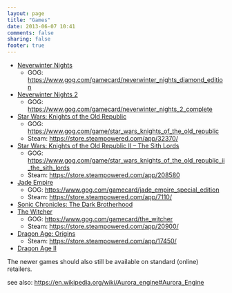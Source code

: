 ```yaml
---
layout: page
title: "Games"
date: 2013-06-07 10:41
comments: false
sharing: false
footer: true
---
```


- [Neverwinter Nights](https://en.wikipedia.org/wiki/Neverwinter_Nights)
  - GOG: https://www.gog.com/gamecard/neverwinter_nights_diamond_edition
- [Neverwinter Nights 2](https://en.wikipedia.org/wiki/Neverwinter_Nights_2)
  - GOG: https://www.gog.com/gamecard/neverwinter_nights_2_complete
- [Star Wars: Knights of the Old Republic](https://en.wikipedia.org/wiki/Star_Wars:_Knights_of_the_Old_Republic)
  - GOG: https://www.gog.com/game/star_wars_knights_of_the_old_republic
  - Steam: https://store.steampowered.com/app/32370/
- [Star Wars: Knights of the Old Republic II – The Sith Lords](https://en.wikipedia.org/wiki/Star_Wars:_Knights_of_the_Old_Republic_II_–_The_Sith_Lords)
  - GOG: https://www.gog.com/game/star_wars_knights_of_the_old_republic_ii_the_sith_lords
  - Steam: https://store.steampowered.com/app/208580
- [Jade Empire](https://en.wikipedia.org/wiki/Jade_Empire)
  - GOG: https://www.gog.com/gamecard/jade_empire_special_edition
  - Steam: https://store.steampowered.com/app/7110/
- [Sonic Chronicles: The Dark Brotherhood](https://en.wikipedia.org/wiki/Sonic_Chronicles:_The_Dark_Brotherhood)
- [The Witcher](https://en.wikipedia.org/wiki/The_Witcher_%28video_game%29)
  - GOG: https://www.gog.com/gamecard/the_witcher
  - Steam: https://store.steampowered.com/app/20900/
- [Dragon Age: Origins](https://en.wikipedia.org/wiki/Dragon_Age:_Origins)
  - Steam: https://store.steampowered.com/app/17450/
- [Dragon Age II](https://en.wikipedia.org/wiki/Dragon_Age_II)

The newer games should also still be available on standard (online) retailers.

see also: https://en.wikipedia.org/wiki/Aurora_engine#Aurora_Engine
